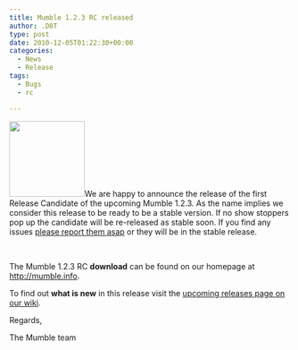 ```yaml
---
title: Mumble 1.2.3 RC released
author: .D0T
type: post
date: 2010-12-05T01:22:30+00:00
categories:
  - News
  - Release
tags:
  - Bugs
  - rc

---
```

<div>
  <img class="alignleft size-full wp-image-232" title="Mumblesoftwarelogo" src="http://blog.mumble.info/wp-uploads/2010/12/Mumblesoftwarelogo.png" alt="" width="135" height="135" />We are happy to announce the release of the first Release Candidate of the upcoming Mumble 1.2.3. As the name implies we consider this release to be ready to be a stable version. If no show stoppers pop up the candidate will be re-released as stable soon. If you find any issues <a href="http://blog.mumble.info/exterminate/">please report them asap</a> or they will be in the stable release.
</div>

&nbsp;

The Mumble 1.2.3 RC **download** can be found on our homepage at <http://mumble.info>.
  
To find out **what is new** in this release visit the [upcoming releases page on our wiki][1].

Regards,
  
The Mumble team

 [1]: http://mumble.sourceforge.net/1.2.3